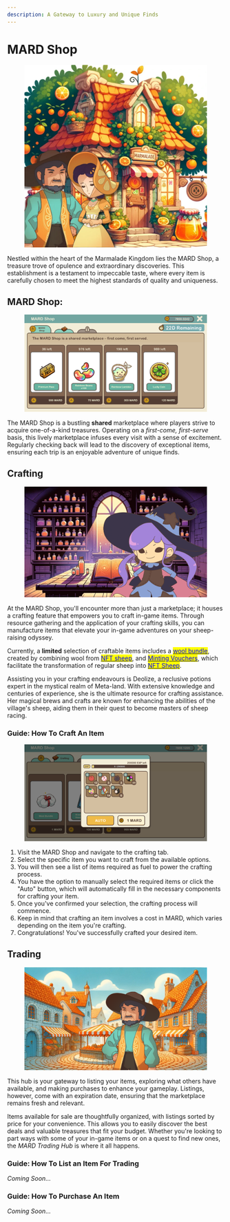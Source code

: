 ```yaml
---
description: A Gateway to Luxury and Unique Finds
---
```


# MARD Shop

<figure><img src="../.gitbook/assets/1_uwE5HbJIeeIXMQI3y0sR6Q.webp" alt=""><figcaption></figcaption></figure>

Nestled within the heart of the Marmalade Kingdom lies the MARD Shop, a treasure trove of opulence and extraordinary discoveries. This establishment is a testament to impeccable taste, where every item is carefully chosen to meet the highest standards of quality and uniqueness.

##

## **MARD Shop:**

<figure><img src="../.gitbook/assets/Untitled (46).png" alt=""><figcaption></figcaption></figure>

The MARD Shop is a bustling **shared** marketplace where players strive to acquire one-of-a-kind treasures. Operating on a _first-come, first-serve_ basis, this lively marketplace infuses every visit with a sense of excitement. Regularly checking back will lead to the discovery of exceptional items, ensuring each trip is an enjoyable adventure of unique finds.





## Crafting

<figure><img src="../.gitbook/assets/Untitled (34) (1).png" alt=""><figcaption></figcaption></figure>

At the MARD Shop, you'll encounter more than just a marketplace; it houses a crafting feature that empowers you to craft in-game items. Through resource gathering and the application of your crafting skills, you can manufacture items that elevate your in-game adventures on your sheep-raising odyssey.



Currently, a **limited** selection of craftable items includes a [<mark style="color:blue;">wool bundle</mark>](consumable-items.md), created by combining wool from [<mark style="color:blue;">NFT sheep</mark>](../web-3.0/playing-sheepfarm-with-nfts.md), and [<mark style="color:blue;">Minting Vouchers</mark>](consumable-items.md), which facilitate the transformation of regular sheep into [<mark style="color:blue;">NFT Sheep</mark>](../web-3.0/playing-sheepfarm-with-nfts.md).



Assisting you in your crafting endeavours is Deolize, a reclusive potions expert in the mystical realm of Meta-land. With extensive knowledge and centuries of experience, she is the ultimate resource for crafting assistance. Her magical brews and crafts are known for enhancing the abilities of the village's sheep, aiding them in their quest to become masters of sheep racing.



### Guide: How To Craft An Item

<figure><img src="../.gitbook/assets/Untitled (47).png" alt=""><figcaption></figcaption></figure>

1. Visit the MARD Shop and navigate to the crafting tab.
2. Select the specific item you want to craft from the available options.
3. You will then see a list of items required as fuel to power the crafting process.
4. You have the option to manually select the required items or click the "Auto" button, which will automatically fill in the necessary components for crafting your item.
5. Once you've confirmed your selection, the crafting process will commence.
6. Keep in mind that crafting an item involves a cost in MARD, which varies depending on the item you're crafting.
7. Congratulations! You've successfully crafted your desired item.



## **Trading**

<figure><img src="../.gitbook/assets/Untitled (35) (1).png" alt=""><figcaption></figcaption></figure>

This hub is your gateway to listing your items, exploring what others have available, and making purchases to enhance your gameplay. Listings, however, come with an expiration date, ensuring that the marketplace remains fresh and relevant.



Items available for sale are thoughtfully organized, with listings sorted by price for your convenience. This allows you to easily discover the best deals and valuable treasures that fit your budget. Whether you're looking to part ways with some of your in-game items or on a quest to find new ones, the _MARD Trading Hub_ is where it all happens.



### Guide: How To List an Item For Trading

_Coming Soon..._



### Guide: How To Purchase An Item

_Coming Soon..._
